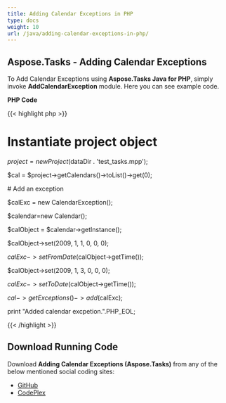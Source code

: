 ```yaml
---
title: Adding Calendar Exceptions in PHP
type: docs
weight: 10
url: /java/adding-calendar-exceptions-in-php/
---
```


## **Aspose.Tasks - Adding Calendar Exceptions**
To Add Calendar Exceptions using **Aspose.Tasks Java for PHP**, simply invoke **AddCalendarException** module. Here you can see example code.

**PHP Code**

{{< highlight php >}}

 # Instantiate project object

$project = new Project($dataDir . 'test_tasks.mpp');

$cal = $project->getCalendars()->toList()->get(0);

\# Add an exception

$calExc = new CalendarException();

$calendar=new Calendar();

$calObject = $calendar->getInstance();

$calObject->set(2009, 1, 1, 0, 0, 0);

$calExc->setFromDate($calObject->getTime());

$calObject->set(2009, 1, 3, 0, 0, 0);

$calExc->setToDate($calObject->getTime());

$cal->getExceptions()->add($calExc);

print "Added calendar excpetion.".PHP_EOL;


{{< /highlight >}}
## **Download Running Code**
Download **Adding Calendar Exceptions (Aspose.Tasks)** from any of the below mentioned social coding sites:

- [GitHub](https://github.com/aspose-tasks/Aspose.Tasks-for-Java/blob/master/Plugins/Aspose_Tasks_Java_for_PHP/src/aspose/tasks/WorkingWithCalendarExceptions/AddCalendarException.php)
- [CodePlex](https://asposetasksjavaphp.codeplex.com/SourceControl/latest#src/aspose/tasks/WorkingWithCalendarExceptions/AddCalendarException.php)
